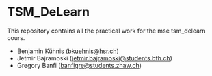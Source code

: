 # TSM_DeLearn
This repository contains all the practical work for the mse tsm_delearn cours.

- Benjamin Kühnis (bkuehnis@hsr.ch)
- Jetmir Bajramoski (jetmir.bajramoski@students.bfh.ch)
- Gregory Banfi (banfigre@students.zhaw.ch)
